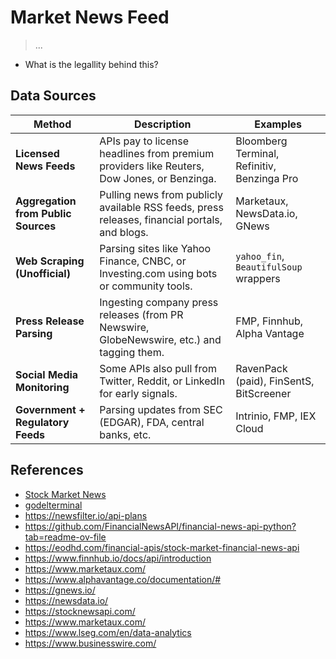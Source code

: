 # Market News Feed

> ...

- What is the legallity behind this?

## Data Sources

| **Method**                          | **Description**                                                                               | **Examples**                                |
| ----------------------------------- | --------------------------------------------------------------------------------------------- | ------------------------------------------- |
| **Licensed News Feeds**             | APIs pay to license headlines from premium providers like Reuters, Dow Jones, or Benzinga.    | Bloomberg Terminal, Refinitiv, Benzinga Pro |
| **Aggregation from Public Sources** | Pulling news from publicly available RSS feeds, press releases, financial portals, and blogs. | Marketaux, NewsData.io, GNews               |
| **Web Scraping (Unofficial)**       | Parsing sites like Yahoo Finance, CNBC, or Investing.com using bots or community tools.       | `yahoo_fin`, `BeautifulSoup` wrappers       |
| **Press Release Parsing**           | Ingesting company press releases (from PR Newswire, GlobeNewswire, etc.) and tagging them.    | FMP, Finnhub, Alpha Vantage                 |
| **Social Media Monitoring**         | Some APIs also pull from Twitter, Reddit, or LinkedIn for early signals.                      | RavenPack (paid), FinSentS, BitScreener     |
| **Government + Regulatory Feeds**   | Parsing updates from SEC (EDGAR), FDA, central banks, etc.                                    | Intrinio, FMP, IEX Cloud                    |



## References

- [Stock Market News](https://finance.yahoo.com/topic/stock-market-news/?guccounter=1)
- [godelterminal](https://app.godelterminal.com)
- https://newsfilter.io/api-plans
- https://github.com/FinancialNewsAPI/financial-news-api-python?tab=readme-ov-file
- https://eodhd.com/financial-apis/stock-market-financial-news-api
- https://www.finnhub.io/docs/api/introduction
- https://www.marketaux.com/
- https://www.alphavantage.co/documentation/#
- https://gnews.io/
- https://newsdata.io/
- https://stocknewsapi.com/
- https://www.marketaux.com/
- https://www.lseg.com/en/data-analytics
- https://www.businesswire.com/